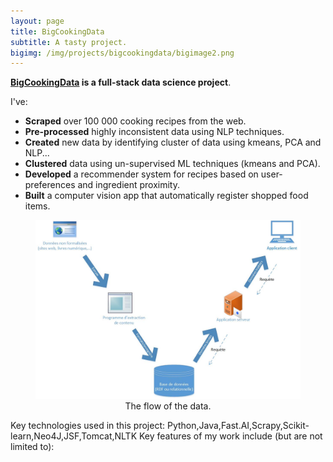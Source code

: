 ```yaml
---
layout: page
title: BigCookingData
subtitle: A tasty project.
bigimg: /img/projects/bigcookingdata/bigimage2.png
---
```


**[BigCookingData](https://github.com/johan-gras/Indoor-Tracking) is a full-stack data science project**.

I've:
- **Scraped** over 100 000 cooking recipes from the web.
- **Pre-processed** highly inconsistent data using NLP techniques.
- **Created** new data by identifying cluster of data using kmeans, PCA and NLP...
- **Clustered** data using un-supervised ML techniques (kmeans and PCA).
- **Developed** a recommender system for recipes based on user-preferences and ingredient proximity.
- **Built** a computer vision app that automatically register shopped food items.

<div style="text-align: center;">
	<figure>
	  <img src="/img/projects/bigcookingdata/dataflow.png" alt="The flow of the data."/>
	  <figcaption>The flow of the data.</figcaption>
	</figure>
</div>

Key technologies used in this project: Python,Java,Fast.AI,Scrapy,Scikit-learn,Neo4J,JSF,Tomcat,NLTK
Key features of my work include (but are not limited to):
